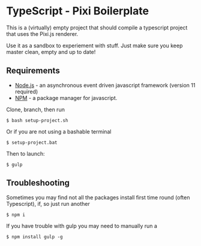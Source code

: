 # TypeScript - Pixi Boilerplate

This is a (virtually) empty project that should compile a typescript project that uses the Pixi.js renderer.

Use it as a sandbox to experiement with stuff. Just make sure you keep master clean, empty and up to date!

## Requirements
* [Node.js](http://nodejs.org/) - an asynchronous event driven javascript framework (version 11 required)
* [NPM](https://www.npmjs.com/) - a package manager for javascript.

Clone, branch, then run

```
$ bash setup-project.sh
```
Or if you are not using a bashable terminal
```
$ setup-project.bat
```

Then to launch:
```
$ gulp
```

## Troubleshooting
Sometimes you may find not all the packages install first time round (often Typescript), if, so just run another 
```
$ npm i
```

If you have trouble with gulp you may need to manually run a

```
$ npm install gulp -g
```
